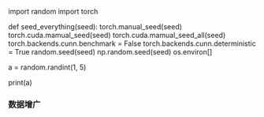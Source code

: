 import random
import torch


def seed_everything(seed):
    torch.manual_seed(seed)
    torch.cuda.mamual_seed(seed)
    torch.cuda.mamual_seed_all(seed)
    torch.backends.cunn.benchmark = False
    torch.backends.cunn.deterministic = True
    random.seed(seed)
    np.random.seed(seed)
    os.environ[]

a = random.randint(1, 5)

print(a)



### 数据增广